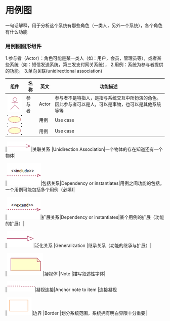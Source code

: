 # 用例图
一句话解释，用于分析这个系统有那些角色（一类人，另外一个系统），各个角色有什么功能

### 用例图图形组件
1.参与者（Actor）：角色可能是某一类人（如：用户，会员，管理员等），或者某些系统（如：短信发送系统，第三发支付网关系统），
2.用例：系统为参与者提供的功能。
3.单向关联(unidirectional association)

|组件|名称|英文|功能描述|
|----|----|----|----|
|![](/UML/images/actor.png)|参与者|Actor|参与者不是特指人，是指与系统交互中所扮演的角色。因此参与者可以是人，可以是事物，也可以是其他系统等等|
|![](/UML/images/Usecase.png)||用例|Use case|系统为参与者提供的功能|
|![](/UML/images/Usecase.png)||用例|Use case|详细实现的功能与需求的集合|
    
|![](/UML/images/UnidirectionAssociation.png)|关联关系	|Unidirection  Association|一个物体的存在知道还有一个物体|

|![](/UML/images/DependencyOrinstantiates1.png)|包括关系|Dependency or instantiates|用例之间功能的包括。一个用例可能包括多个用例（必填)|

|![](/UML/images/DependencyOrinstantiates2.png)|扩展关系|Dependency or instantiates|某个用例的扩展（功能的扩展）|
   
|![](/UML/images/Generalization.png)|泛化关系	|Generalization	|继承关系（功能的继承与扩展）|

|![](/UML/images/Note.png)|凝视体	|Note	|描写叙述性字体|

|![](/UML/images/AnchorNoteToItem.png)|凝视连接|Anchor note to item	|连接凝视
    
|![](/UML/images/Border.png)|边界	|Border	|划分系统范围，系统拥有明白界限十分重要|